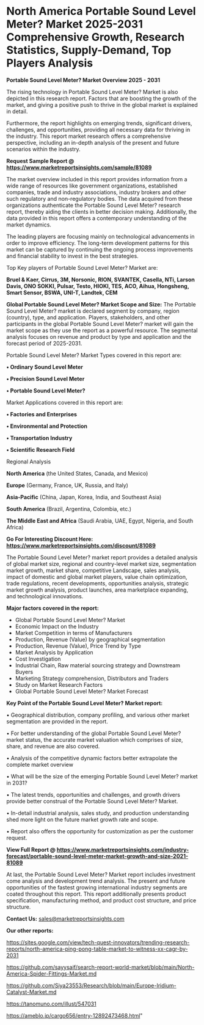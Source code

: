 # North America Portable Sound Level Meter? Market 2025-2031 Comprehensive Growth, Research Statistics, Supply-Demand,  Top Players Analysis

<Strong> Portable Sound Level Meter? Market Overview 2025 - 2031</strong>

The rising technology in Portable Sound Level Meter? Market is also depicted in this research report. Factors that are boosting the growth of the market, and giving a positive push to thrive in the global market is explained in detail.

Furthermore, the report highlights on emerging trends, significant drivers, challenges, and opportunities, providing all necessary data for thriving in the industry. This report market research offers a comprehensive perspective, including an in-depth analysis of the present and future scenarios within the industry.

<strong>Request Sample Report @ <a href=https://www.marketreportsinsights.com/sample/81089>https://www.marketreportsinsights.com/sample/81089</a></strong>

The market overview included in this report provides information from a wide range of resources like government organizations, established companies, trade and industry associations, industry brokers and other such regulatory and non-regulatory bodies. The data acquired from these organizations authenticate the Portable Sound Level Meter? research report, thereby aiding the clients in better decision making. Additionally, the data provided in this report offers a contemporary understanding of the market dynamics.

The leading players are focusing mainly on technological advancements in order to improve efficiency. The long-term development patterns for this market can be captured by continuing the ongoing process improvements and financial stability to invest in the best strategies.

Top Key players of Portable Sound Level Meter? Market are:

<strong>Bruel & Kaer, Cirrus, 3M, Norsonic, RION, SVANTEK, Casella, NTi, Larson Davis, ONO SOKKI, Pulsar, Testo, HIOKI, TES, ACO, Aihua, Hongsheng, Smart Sensor, BSWA, UNI-T, Landtek, CEM</strong>

<strong><b>Global Portable Sound Level Meter? Market Scope and Size:</b></strong>
The Portable Sound Level Meter? market is declared segment by company, region (country), type, and application. Players, stakeholders, and other participants in the global Portable Sound Level Meter? market will gain the market scope as they use the report as a powerful resource. The segmental analysis focuses on revenue and product by type and application and the forecast period of 2025-2031.

Portable Sound Level Meter? Market Types covered in this report are:

<strong>• Ordinary Sound Level Meter

• Precision Sound Level Meter

• Portable Sound Level Meter?</strong>

Market Applications covered in this report are:

<strong>• Factories and Enterprises

• Environmental and Protection

• Transportation Industry

• Scientific Research Field</strong> 

Regional Analysis

<strong>North America</strong> (the United States, Canada, and Mexico)

<strong>Europe</strong> (Germany, France, UK, Russia, and Italy)

<strong>Asia-Pacific</strong> (China, Japan, Korea, India, and Southeast Asia)

<strong>South America</strong> (Brazil, Argentina, Colombia, etc.)

<strong>The Middle East and Africa</strong> (Saudi Arabia, UAE, Egypt, Nigeria, and South Africa)

<strong>Go For Interesting Discount Here: <a href=https://www.marketreportsinsights.com/discount/81089>https://www.marketreportsinsights.com/discount/81089</a></strong>

The Portable Sound Level Meter? market report provides a detailed analysis of global market size, regional and country-level market size, segmentation market growth, market share, competitive Landscape, sales analysis, impact of domestic and global market players, value chain optimization, trade regulations, recent developments, opportunities analysis, strategic market growth analysis, product launches, area marketplace expanding, and technological innovations.

<strong><b>Major factors covered in the report:</b></strong>
<ul>
  <li>Global Portable Sound Level Meter? Market </li>
  <li>Economic Impact on the Industry</li>
  <li>Market Competition in terms of Manufacturers</li>
  <li>Production, Revenue (Value) by geographical segmentation</li>
  <li>Production, Revenue (Value), Price Trend by Type</li>
  <li>Market Analysis by Application</li>
  <li>Cost Investigation</li>
  <li>Industrial Chain, Raw material sourcing strategy and Downstream Buyers</li>
  <li>Marketing Strategy comprehension, Distributors and Traders</li>
  <li>Study on Market Research Factors</li>
  <li>Global Portable Sound Level Meter? Market Forecast</li>
</ul>

<strong><b>Key Point of the Portable Sound Level Meter? Market report:</b></strong>

• Geographical distribution, company profiling, and various other market segmentation are provided in the report.

• For better understanding of the global Portable Sound Level Meter? market status, the accurate market valuation which comprises of size, share, and revenue are also covered.

• Analysis of the competitive dynamic factors better extrapolate the complete market overview

• What will be the size of the emerging Portable Sound Level Meter? market in 2031?

• The latest trends, opportunities and challenges, and growth drivers provide better construal of the Portable Sound Level Meter? Market.

• In-detail industrial analysis, sales study, and production understanding shed more light on the future market growth rate and scope.

• Report also offers the opportunity for customization as per the customer request.

<strong><b>View Full Report @ <a href=https://www.marketreportsinsights.com/industry-forecast/portable-sound-level-meter-market-growth-and-size-2021-81089>https://www.marketreportsinsights.com/industry-forecast/portable-sound-level-meter-market-growth-and-size-2021-81089</a></b></strong>


At last, the Portable Sound Level Meter? Market report includes investment come analysis and development trend analysis. The present and future opportunities of the fastest growing international industry segments are coated throughout this report. This report additionally presents product specification, manufacturing method, and product cost structure, and price structure.

<strong>Contact Us:</strong>
sales@marketreportsinsights.com

<strong>Our other reports:</strong>

<a href=https://sites.google.com/view/tech-quest-innovators/trending-research-reports/north-america-ping-pong-table-market-to-witness-xx-cagr-by-2031>https://sites.google.com/view/tech-quest-innovators/trending-research-reports/north-america-ping-pong-table-market-to-witness-xx-cagr-by-2031</a>

<a href=https://github.com/sayysaif/search-report-world-market/blob/main/North-America-Spider-Fittings-Market.md>https://github.com/sayysaif/search-report-world-market/blob/main/North-America-Spider-Fittings-Market.md</a>

<a href=https://github.com/Siya23553/Research/blob/main/Europe-Iridium-Catalyst-Market.md>https://github.com/Siya23553/Research/blob/main/Europe-Iridium-Catalyst-Market.md</a>

<a href=https://tanomuno.com/illust/547031>https://tanomuno.com/illust/547031</a>

<a href=https://ameblo.jp/cargo656/entry-12892473468.html>https://ameblo.jp/cargo656/entry-12892473468.html</a>"
